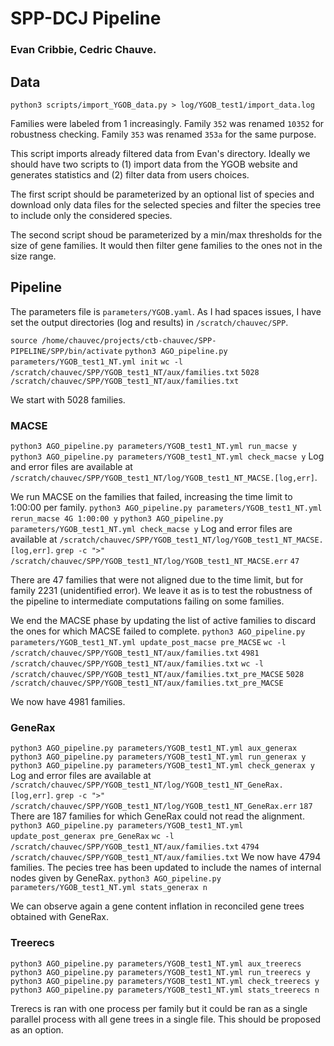 # SPP-DCJ Pipeline
### Evan Cribbie, Cedric Chauve.

## Data

```python3 scripts/import_YGOB_data.py > log/YGOB_test1/import_data.log```

Families were labeled from 1 increasingly.
Family `352` was renamed `10352` for robustness checking.
Family `353` was renamed `353a` for the same purpose.

This script imports already filtered data from Evan's
directory. Ideally we should have two scripts to (1) import data from
the YGOB website and generates statistics and (2) filter data from
users choices.

The first script should be parameterized by an optional list of
species and download only data files for the selected species and
filter the species tree to include only the considered species.

The second script shoud be parameterized by a min/max thresholds for
the size of gene families. It would then filter gene families to the
ones not in the size range.

## Pipeline

The parameters file is `parameters/YGOB.yaml`. As I had spaces issues,
I have set the output directories (log and results) in
`/scratch/chauvec/SPP`.

```source /home/chauvec/projects/ctb-chauvec/SPP-PIPELINE/SPP/bin/activate```
```python3 AGO_pipeline.py parameters/YGOB_test1_NT.yml init```
```wc -l /scratch/chauvec/SPP/YGOB_test1_NT/aux/families.txt```
```5028 /scratch/chauvec/SPP/YGOB_test1_NT/aux/families.txt```

We start with 5028 families.

### MACSE

```python3 AGO_pipeline.py parameters/YGOB_test1_NT.yml run_macse y```
```python3 AGO_pipeline.py parameters/YGOB_test1_NT.yml check_macse y```
Log and error files are available at `/scratch/chauvec/SPP/YGOB_test1_NT/log/YGOB_test1_NT_MACSE.[log,err]`.

We run MACSE on the families that failed, increasing the time limit to
1:00:00 per family.
```python3 AGO_pipeline.py parameters/YGOB_test1_NT.yml rerun_macse 4G 1:00:00 y```
```python3 AGO_pipeline.py parameters/YGOB_test1_NT.yml check_macse y```
Log and error files are available at `/scratch/chauvec/SPP/YGOB_test1_NT/log/YGOB_test1_NT_MACSE.[log,err]`.
```grep -c ">" /scratch/chauvec/SPP/YGOB_test1_NT/log/YGOB_test1_NT_MACSE.err```
```47```

There are 47 families that were not aligned due to the time limit, but
for family 2231 (unidentified error). We leave it as is to test the
robustness of the pipeline to intermediate computations failing on
some families.

We end the MACSE phase by updating the list of active families to
discard the ones for which MACSE failed to complete.
```python3 AGO_pipeline.py parameters/YGOB_test1_NT.yml update_post_macse pre_MACSE```
```wc -l /scratch/chauvec/SPP/YGOB_test1_NT/aux/families.txt```
```4981 /scratch/chauvec/SPP/YGOB_test1_NT/aux/families.txt```
```wc -l /scratch/chauvec/SPP/YGOB_test1_NT/aux/families.txt_pre_MACSE```
```5028 /scratch/chauvec/SPP/YGOB_test1_NT/aux/families.txt_pre_MACSE```

We now have 4981 families.

### GeneRax

```python3 AGO_pipeline.py parameters/YGOB_test1_NT.yml aux_generax```
```python3 AGO_pipeline.py parameters/YGOB_test1_NT.yml run_generax y```
```python3 AGO_pipeline.py parameters/YGOB_test1_NT.yml check_generax y```
Log and error files are available at `/scratch/chauvec/SPP/YGOB_test1_NT/log/YGOB_test1_NT_GeneRax.[log,err]`.
```grep -c ">" /scratch/chauvec/SPP/YGOB_test1_NT/log/YGOB_test1_NT_GeneRax.err```
```187```
There are 187 families for which GeneRax could not read the alignment.
```python3 AGO_pipeline.py parameters/YGOB_test1_NT.yml update_post_generax pre_GeneRax```
```wc -l /scratch/chauvec/SPP/YGOB_test1_NT/aux/families.txt```
```4794 /scratch/chauvec/SPP/YGOB_test1_NT/aux/families.txt```
We now have 4794 families. The pecies tree has been updated to include
the names of internal nodes given by GeneRax.
```python3 AGO_pipeline.py parameters/YGOB_test1_NT.yml stats_generax n```

We can observe again a gene content inflation in reconciled gene trees 
obtained with GeneRax.

### Treerecs

```python3 AGO_pipeline.py parameters/YGOB_test1_NT.yml aux_treerecs```
```python3 AGO_pipeline.py parameters/YGOB_test1_NT.yml run_treerecs y```
```python3 AGO_pipeline.py parameters/YGOB_test1_NT.yml check_treerecs y```
```python3 AGO_pipeline.py parameters/YGOB_test1_NT.yml stats_treerecs n```

Trerecs is ran with one process per family but it could be ran as a
single parallel process with all gene trees in a single file. This
should be proposed as an option.